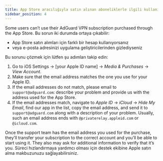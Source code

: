 ```yaml
---
title: App Store aracılığıyla satın alınan aboneliklerle ilgili kullanım sorunları
sidebar_position: 4
---
```


Some users can’t use their AdGuard VPN subscription purchased through the App Store. Bu sorun iki durumda ortaya çıkabilir:

- App Store satın alımları için farklı bir hesap kullanıyorsanız
- veya e-posta adresinizi uygulama geliştiricilerinden gizlediyseniz

Bu sorunu çözmek için lütfen şu adımları takip edin:

1. Go to iOS Settings → [your Apple ID name] → *Media & Purchases* → *View Account*.
1. Make sure that the email address matches the one you use for your Apple ID.
1. If the email addresses do not match, please email to `support@adguard.com`: describe your problem and provide us with the address used for the App Store.
1. If the email addresses match, navigate to *Apple ID* → *iCloud* → *Hide My Email*, find our app in the list, copy the email address, and send it to `support@adguard.com` along with a description of your problem. Usually, such an email address ends with `@privaterelay.appleid.com` or `@icloud.com`.

Once the support team has the email address you used for the purchase, they’ll transfer your subscription to the correct account and you’ll be able to start using it. They also may ask for additional information to verify that it’s you. Süreci hızlandırmaya yardımcı olması için destek ekibine Apple satın alma makbuzunuzu sağlayabilirsiniz.
